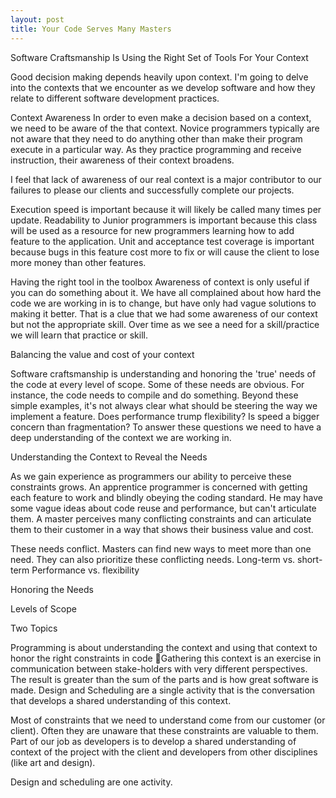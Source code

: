 ```yaml
---
layout: post
title: Your Code Serves Many Masters
---
```


Software Craftsmanship Is Using the Right Set of Tools For Your Context

Good decision making depends heavily upon context. I'm going to delve into the contexts that we encounter as we develop software and how they relate to different software development practices.

Context Awareness
In order to even make a decision based on a context, we need to be aware of the that context. Novice programmers typically are not aware that they need to do anything other than make their program execute in a particular way. As they practice programming and receive instruction, their awareness of their context broadens.

I feel that lack of awareness of our real context is a major contributor to our failures to please our clients and successfully complete our projects. 


Execution speed is important because it will likely be called many times per update.
Readability to Junior programmers is important because this class will be used as a resource for new programmers learning how to add feature to the application.
Unit and acceptance test coverage is important because bugs in this feature cost more to fix or will cause the client to lose more money than other features.



Having the right tool in the toolbox
Awareness of context is only useful if you can do something about it. We have all complained about how hard the code we are working in is to change, but have only had vague solutions to making it better. That is a clue that we had some awareness of our context but not the appropriate skill. Over time as we see a need for a skill/practice we will learn that practice or skill.




Balancing the value and cost of your context


Software craftsmanship is understanding and honoring the 'true' needs of the code at every level of scope. Some of these needs are obvious. For instance, the code needs to compile and do something. Beyond these simple examples, it's not always clear what should be steering the way we implement a feature. Does performance trump flexibility? Is speed a bigger concern than fragmentation? To answer these questions we need to have a deep understanding of the context we are working in.



Understanding the Context to Reveal the Needs

As we gain experience as programmers our ability to perceive these constraints grows. An apprentice programmer is concerned with getting each feature to work and blindly obeying the coding standard. He may have some vague ideas about code reuse and performance, but can't articulate them. A master perceives many conflicting constraints and can articulate them to their customer in a way that shows their business value and cost.



These needs conflict. 
	Masters can find new ways to meet more than one need. 
	They can also prioritize these conflicting needs.
Long-term vs. short-term
Performance vs. flexibility

Honoring the Needs

Levels of Scope


Two Topics

Programming is about understanding the context and using that context to honor the right constraints in code
Gathering this context is an exercise in communication between stake-holders with very different perspectives. The result is greater than the sum of the parts and is how great software is made. Design and Scheduling are a single activity that is the conversation that develops a shared understanding of this context.

Most of constraints that we need to understand come from our customer (or client). Often they are unaware that these constraints are valuable to them. Part of our job as developers is to develop a shared understanding of context of the project with the client and developers from other disciplines (like art and design).

Design and scheduling are one activity.
